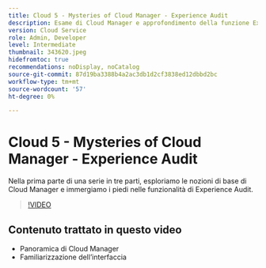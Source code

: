 ```yaml
---
title: Cloud 5 - Mysteries of Cloud Manager - Experience Audit
description: Esame di Cloud Manager e approfondimento della funzione Experience Audit
version: Cloud Service
role: Admin, Developer
level: Intermediate
thumbnail: 343620.jpeg
hidefromtoc: true
recommendations: noDisplay, noCatalog
source-git-commit: 87d19ba3388b4a2ac3db1d2cf3838ed12dbbd2bc
workflow-type: tm+mt
source-wordcount: '57'
ht-degree: 0%

---
```


# Cloud 5 - Mysteries of Cloud Manager - Experience Audit

Nella prima parte di una serie in tre parti, esploriamo le nozioni di base di Cloud Manager e immergiamo i piedi nelle funzionalità di Experience Audit.

>[!VIDEO](https://video.tv.adobe.com/v/343620)

## Contenuto trattato in questo video

+ Panoramica di Cloud Manager
+ Familiarizzazione dell’interfaccia
